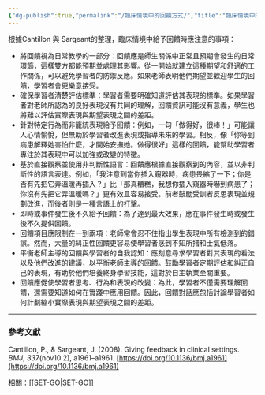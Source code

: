 ```yaml
---
{"dg-publish":true,"permalink":"/臨床情境中的回饋方式/","title":"臨床情境中的回饋方式","tags":["feedback","communication","education"],"created":"2025-07-11T11:45","updated":"2025-07-11T11:45"}
---
```


根據Cantillon 與 Sargeant的整理，臨床情境中給予回饋時應注意的事項：

- 將回饋視為日常教學的一部分：回饋應是師生關係中正常且預期會發生的日常環節，這樣雙方都能預期並處理其影響。從一開始就建立這種期望和舒適的工作關係，可以避免學習者的防禦反應。如果老師表明他們期望並歡迎學生的回饋，學習者會更樂意接受。
- 確保學習者清楚評估標準：學習者需要明確知道評估其表現的標準。如果學習者對老師所認為的良好表現沒有共同的理解，回饋資訊可能沒有意義，學生也將難以評估實際表現與期望表現之間的差距。
- 針對特定行為而非籠統表現給予回饋：例如，一句「做得好，很棒！」可能讓人心情愉悅，但無助於學習者改進表現或指導未來的學習。相反，像「你等到病患解釋她害怕什麼，才開始安撫她。做得很好」這樣的回饋，能幫助學習者專注於其表現中可以加強或改變的特徵。
- 基於直接觀察並使用非判斷性語言：回饋應根據直接觀察到的內容，並以非判斷性的語言表達。例如，「我注意到當你插入窺器時，病患畏縮了一下；你是否有先把它弄溫暖再插入？」比「那真糟糕，我想你插入窺器時嚇到病患了；你沒有先把它弄溫暖嗎？」更有效且容易接受。前者鼓勵受訓者反思表現並規劃改進，而後者則是一種言語上的打擊。
- 即時或事件發生後不久給予回饋：為了達到最大效果，應在事件發生時或發生後不久提供回饋。
- 回饋項目應限制在一到兩項：老師常會忍不住指出學生表現中所有檢測到的錯誤。然而，大量的糾正性回饋更容易使學習者感到不知所措和士氣低落。
- 平衡老師主導的回饋與學習者的自我認知：應刻意尋求學習者對其表現的看法以及他們改進的建議，以平衡老師主導的回饋。鼓勵學習者定期評估和糾正自己的表現，有助於他們培養終身學習技能，這對於自主執業至關重要。
- 回饋應促使學習者思考、行為和表現的改變：為此，學習者不僅需要理解回饋，還需要知道如何在實踐中應用回饋。因此，回饋對話應包括討論學習者如何計劃縮小實際表現與期望表現之間的差距。

---
### 參考文獻

Cantillon, P., & Sargeant, J. (2008). Giving feedback in clinical settings. _BMJ_, _337_(nov10 2), a1961–a1961. [https://doi.org/10.1136/bmj.a1961](https://doi.org/10.1136/bmj.a1961)


相關：[[SET-GO\|SET-GO]]